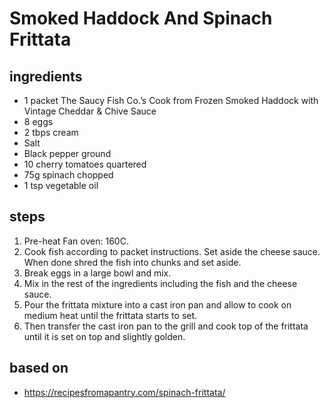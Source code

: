 # Smoked Haddock And Spinach Frittata

## ingredients

- 1 packet The Saucy Fish Co.’s Cook from Frozen Smoked Haddock with Vintage Cheddar & Chive Sauce
- 8 eggs
- 2 tbps cream
- Salt
- Black pepper ground
- 10 cherry tomatoes quartered
- 75g spinach chopped
- 1 tsp vegetable oil

## steps

1. Pre-heat Fan oven: 160C.
2. Cook fish according to packet instructions. Set aside the cheese sauce. When done shred the fish into chunks and set aside.
3. Break eggs in a large bowl and mix.
4. Mix in the rest of the ingredients including the fish and the cheese sauce.
5. Pour the frittata mixture into a cast iron pan and allow to cook on medium heat until the frittata starts to set.
6. Then transfer the cast iron pan to the grill and cook top of the frittata until it is set on top and slightly golden.

## based on

- https://recipesfromapantry.com/spinach-frittata/
